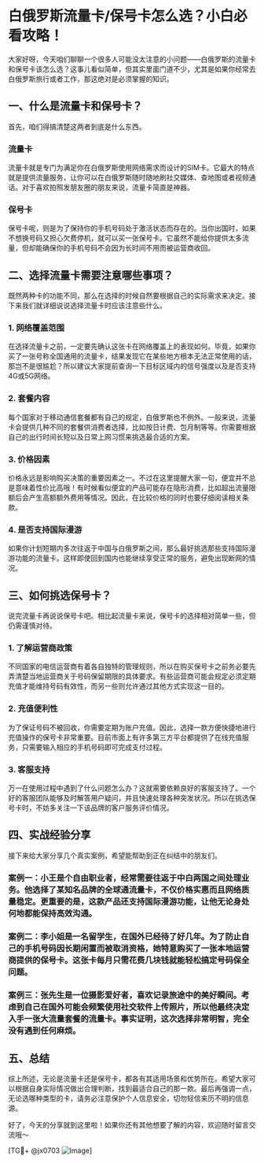 # 白俄罗斯流量卡/保号卡怎么选？小白必看攻略！

大家好呀，今天咱们聊聊一个很多人可能没太注意的小问题——白俄罗斯的流量卡和保号卡该怎么选？这事儿看似简单，但其实里面门道不少，尤其是如果你经常去白俄罗斯旅行或者工作，那这绝对是必须掌握的知识。

## 一、什么是流量卡和保号卡？

首先，咱们得搞清楚这两者到底是什么东西。

### 流量卡

流量卡就是专门为满足你在白俄罗斯使用网络需求而设计的SIM卡。它最大的特点就是提供流量服务，让你可以在白俄罗斯随时随地刷社交媒体、查地图或者视频通话。对于喜欢拍照发朋友圈的朋友来说，流量卡简直是神器。

### 保号卡

保号卡呢，则是为了保持你的手机号码处于激活状态而存在的。当你出国时，如果不想换号码又担心欠费停机，就可以买一张保号卡。它虽然不能给你提供太多流量，但却能确保你的手机号码不会因为长时间不用而被运营商收回。

## 二、选择流量卡需要注意哪些事项？

既然两种卡的功能不同，那么在选择的时候自然要根据自己的实际需求来决定。接下来我们就详细说说选择流量卡时应该注意些什么。

### 1. 网络覆盖范围

在选择流量卡之前，一定要先确认这张卡在网络覆盖上的表现如何。毕竟，如果你买了一张号称全国通用的流量卡，结果发现它在某些地方根本无法正常使用的话，那岂不是很尴尬？所以建议大家提前查询一下目标区域内的信号强度以及是否支持4G或5G网络。

### 2. 套餐内容

每个国家对于移动通信套餐都有自己的规定，白俄罗斯也不例外。一般来说，流量卡会提供几种不同的套餐供消费者选择，比如按日计费、包月制等等。你需要根据自己的出行时间长短以及日常上网习惯来挑选最合适的方案。

### 3. 价格因素

价格永远是影响购买决策的重要因素之一。不过在这里提醒大家一句，便宜并不总是意味着性价比高哦！有时候看似便宜的产品可能存在隐形消费，比如超出流量限额后会产生高额额外费用等情况。因此，在比较价格的同时也要仔细阅读相关条款。

### 4. 是否支持国际漫游

如果你计划短期内多次往返于中国与白俄罗斯之间，那么最好挑选那些支持国际漫游功能的流量卡。这样即使回到国内也能继续享受正常的服务，避免出现断网的情况。

## 三、如何挑选保号卡？

说完流量卡再说说保号卡吧。相比起流量卡来说，保号卡的选择相对简单一些，但仍需谨慎对待。

### 1. 了解运营商政策

不同国家的电信运营商有着各自独特的管理规则，所以在购买保号卡之前务必要先弄清楚当地运营商关于号码保留期限的具体要求。有些运营商可能会规定必须定期充值才能维持号码有效性，而另一些则允许通过其他方式实现这一目的。

### 2. 充值便利性

为了保证号码不被回收，你需要定期为账户充值。因此，选择一款方便快捷地进行充值操作的保号卡非常重要。目前市面上有许多第三方平台都提供了在线充值服务，只需要输入相应的手机号码即可完成支付过程。

### 3. 客服支持

万一在使用过程中遇到了什么问题怎么办？这就需要依赖良好的客服支持了。一个好的客服团队能够及时解答用户疑问，并且快速处理各种突发状况。所以在挑选保号卡时，不妨多关注一下该品牌的客户服务评价情况。

## 四、实战经验分享

接下来给大家分享几个真实案例，希望能帮助到正在纠结中的朋友们。

### 案例一：小王是个自由职业者，经常需要往返于中白两国之间处理业务。他选择了某知名品牌的全球通流量卡，不仅价格实惠而且网络质量稳定。更重要的是，这款产品还支持国际漫游功能，让他无论身处何地都能保持高效沟通。

### 案例二：李小姐是一名留学生，在国外已经待了好几年。为了防止自己的手机号码因长期闲置而被取消资格，她特意购买了一张本地运营商提供的保号卡。这张卡每月只需花费几块钱就能轻松搞定号码保全问题。

### 案例三：张先生是一位摄影爱好者，喜欢记录旅途中的美好瞬间。考虑到自己在国外可能会频繁使用社交软件上传照片，所以他最终决定入手一张大流量套餐的流量卡。事实证明，这次选择非常明智，完全没有遇到任何麻烦。

## 五、总结

综上所述，无论是流量卡还是保号卡，都各有其适用场景和优势所在。希望大家可以根据自身实际情况做出合理判断，找到最适合自己的那一款。最后再强调一点，无论选哪种类型的卡，请务必注意保护个人信息安全，切勿轻信来历不明的信息源。

好了，今天的分享就到这里啦！如果你还有其他想要了解的内容，欢迎随时留言交流哦～

[TG💪+ @jx0703 ![Image](https://github.com/user-attachments/assets/dbca1d08-cadb-493c-b0ec-ad6f7a83f270)]